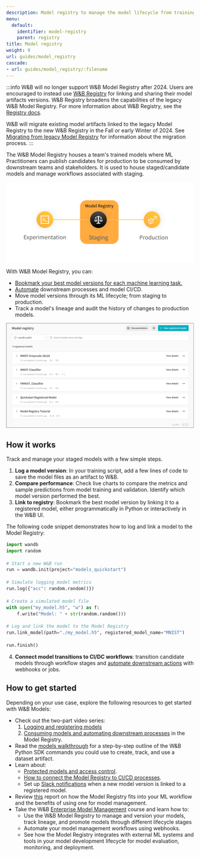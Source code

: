 ```yaml
---
description: Model registry to manage the model lifecycle from training to production
menu:
  default:
    identifier: model-registry
    parent: registry
title: Model registry
weight: 9
url: guides/model_registry
cascade:
- url: guides/model_registry/:filename
---
```


:::info
W&B will no longer support W&B Model Registry after 2024. Users are encouraged to instead use [W&B Registry](../registry/intro.md) for linking and sharing their model artifacts versions. W&B Registry broadens the capabilities of the legacy W&B Model Registry. For more information about W&B Registry, see the [Registry docs](../registry/intro.md).


W&B will migrate existing model artifacts linked to the legacy Model Registry to the new W&B Registry in the Fall or early Winter of 2024. See [Migrating from legacy Model Registry](../registry/model_registry_eol.md) for information about the migration process.
:::

The W&B Model Registry houses a team's trained models where ML Practitioners can publish candidates for production to be consumed by downstream teams and stakeholders. It is used to house staged/candidate models and manage workflows associated with staging.

![](/images/models/model_reg_landing_page.png)

With W&B Model Registry, you can:

* [Bookmark your best model versions for each machine learning task.](./link-model-version.md)
* [Automate](./model-registry-automations.md) downstream processes and model CI/CD.
* Move model versions through its ML lifecycle; from staging to production.
* Track a model's lineage and audit the history of changes to production models.

![](/images/models/models_landing_page.png)

## How it works
Track and manage your staged models with a few simple steps.

1. **Log a model version**: In your training script, add a few lines of code to save the model files as an artifact to W&B. 
2. **Compare performance**: Check live charts to compare the metrics and sample predictions from model training and validation. Identify which model version performed the best.
3. **Link to registry**: Bookmark the best model version by linking it to a registered model, either programmatically in Python or interactively in the W&B UI.

The following code snippet demonstrates how to log and link a model to the Model Registry:

```python showLineNumbers
import wandb
import random

# Start a new W&B run
run = wandb.init(project="models_quickstart")

# Simulate logging model metrics
run.log({"acc": random.random()})

# Create a simulated model file
with open("my_model.h5", "w") as f:
    f.write("Model: " + str(random.random()))

# Log and link the model to the Model Registry
run.link_model(path="./my_model.h5", registered_model_name="MNIST")

run.finish()
```

4. **Connect model transitions to CI/DC workflows**: transition candidate models through workflow stages and [automate downstream actions](./model-registry-automations.md) with webhooks or jobs.


## How to get started
Depending on your use case, explore the following resources to get started with W&B Models:

* Check out the two-part video series:
  1. [Logging and registering models](https://www.youtube.com/watch?si=MV7nc6v-pYwDyS-3&v=ZYipBwBeSKE&feature=youtu.be)
  2. [Consuming models and automating downstream processes](https://www.youtube.com/watch?v=8PFCrDSeHzw) in the Model Registry.
* Read the [models walkthrough](./walkthrough.md) for a step-by-step outline of the W&B Python SDK commands you could use to create, track, and use a dataset artifact.
* Learn about:
   * [Protected models and access control](./access_controls.md).
   * [How to connect the Model Registry to CI/CD processes](./model-registry-automations.md).
   * Set up [Slack notifications](./notifications.md) when a new model version is linked to a registered model.
* Review [this](https://wandb.ai/wandb_fc/model-registry-reports/reports/What-is-an-ML-Model-Registry---Vmlldzo1MTE5MjYx) report on how the Model Registry fits into your ML workflow and the benefits of using one for model management. 
* Take the W&B [Enterprise Model Management](https://www.wandb.courses/courses/enterprise-model-management) course and learn how to:
  * Use the W&B Model Registry to manage and version your models, track lineage, and promote models through different lifecycle stages
  * Automate your model management workflows using webhooks.
  * See how the Model Registry integrates with external ML systems and tools in your model development lifecycle for model evaluation, monitoring, and deployment.
